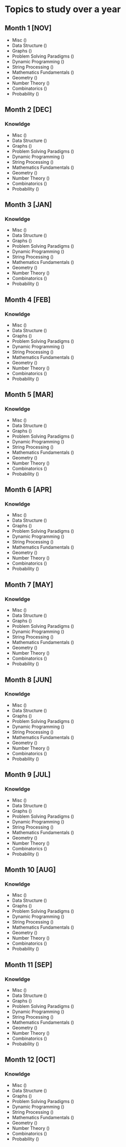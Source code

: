 # Topics to study over a year 

## Month 1 [NOV]
- Misc ()
- Data Structure ()
- Graphs ()
- Problem Solving Paradigms ()
- Dynamic Programming ()
- String Processing ()
- Mathematics Fundamentals ()
- Geometry ()
- Number Theory ()
- Combinatorics	()
- Probability ()
## Month 2 [DEC]
### Knowldge
- Misc ()
- Data Structure ()
- Graphs ()
- Problem Solving Paradigms ()
- Dynamic Programming ()
- String Processing ()
- Mathematics Fundamentals ()
- Geometry ()
- Number Theory ()
- Combinatorics	()
- Probability ()
## Month 3 [JAN]
### Knowldge
- Misc ()
- Data Structure ()
- Graphs ()
- Problem Solving Paradigms ()
- Dynamic Programming ()
- String Processing ()
- Mathematics Fundamentals ()
- Geometry ()
- Number Theory ()
- Combinatorics	()
- Probability ()
## Month 4 [FEB]
### Knowldge
- Misc ()
- Data Structure ()
- Graphs ()
- Problem Solving Paradigms ()
- Dynamic Programming ()
- String Processing ()
- Mathematics Fundamentals ()
- Geometry ()
- Number Theory ()
- Combinatorics	()
- Probability ()
## Month 5 [MAR]
### Knowldge
- Misc ()
- Data Structure ()
- Graphs ()
- Problem Solving Paradigms ()
- Dynamic Programming ()
- String Processing ()
- Mathematics Fundamentals ()
- Geometry ()
- Number Theory ()
- Combinatorics	()
- Probability ()
## Month 6 [APR]
### Knowldge
- Misc ()
- Data Structure ()
- Graphs ()
- Problem Solving Paradigms ()
- Dynamic Programming ()
- String Processing ()
- Mathematics Fundamentals ()
- Geometry ()
- Number Theory ()
- Combinatorics	()
- Probability ()
## Month 7 [MAY]
### Knowldge
- Misc ()
- Data Structure ()
- Graphs ()
- Problem Solving Paradigms ()
- Dynamic Programming ()
- String Processing ()
- Mathematics Fundamentals ()
- Geometry ()
- Number Theory ()
- Combinatorics	()
- Probability ()
## Month 8 [JUN]
### Knowldge
- Misc ()
- Data Structure ()
- Graphs ()
- Problem Solving Paradigms ()
- Dynamic Programming ()
- String Processing ()
- Mathematics Fundamentals ()
- Geometry ()
- Number Theory ()
- Combinatorics	()
- Probability ()
## Month 9 [JUL]
### Knowldge
- Misc ()
- Data Structure ()
- Graphs ()
- Problem Solving Paradigms ()
- Dynamic Programming ()
- String Processing ()
- Mathematics Fundamentals ()
- Geometry ()
- Number Theory ()
- Combinatorics	()
- Probability ()
## Month 10 [AUG]
### Knowldge
- Misc ()
- Data Structure ()
- Graphs ()
- Problem Solving Paradigms ()
- Dynamic Programming ()
- String Processing ()
- Mathematics Fundamentals ()
- Geometry ()
- Number Theory ()
- Combinatorics	()
- Probability ()
## Month 11 [SEP]
### Knowldge
- Misc ()
- Data Structure ()
- Graphs ()
- Problem Solving Paradigms ()
- Dynamic Programming ()
- String Processing ()
- Mathematics Fundamentals ()
- Geometry ()
- Number Theory ()
- Combinatorics	()
- Probability ()
## Month 12 [OCT]
### Knowldge
- Misc ()
- Data Structure ()
- Graphs ()
- Problem Solving Paradigms ()
- Dynamic Programming ()
- String Processing ()
- Mathematics Fundamentals ()
- Geometry ()
- Number Theory ()
- Combinatorics	()
- Probability ()
